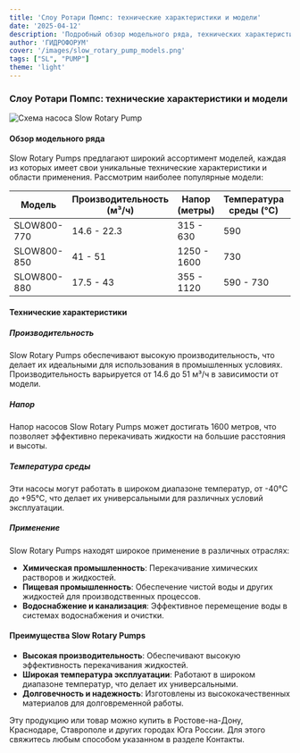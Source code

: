 ```yaml
---
title: 'Слоу Ротари Помпс: технические характеристики и модели'
date: '2025-04-12'
description: 'Подробный обзор модельного ряда, технических характеристик и применения насосов Slow Rotary Pumps в различных отраслях.'
author: 'ГИДРОФОРУМ'
cover: '/images/slow_rotary_pump_models.png'
tags: ["SL", "PUMP"]
theme: 'light'
---
```


### Слоу Ротари Помпс: технические характеристики и модели

![Схема насоса Slow Rotary Pump](/images/slow_rotary_pump_models.png)

#### Обзор модельного ряда

Slow Rotary Pumps предлагают широкий ассортимент моделей, каждая из которых имеет свои уникальные технические характеристики и области применения. Рассмотрим наиболее популярные модели:

| Модель       | Производительность (м³/ч) | Напор (метры)  | Температура среды (°C) | Применение                          |
|--------------|---------------------------|----------------|-----------------------|-------------------------------------|
| SLOW800-770  | 14.6 - 22.3               | 315 - 630       | 590                   | Химическая промышленность            |
| SLOW800-850  | 41 - 51                    | 1250 - 1600     | 730                   | Пищевая промышленность              |
| SLOW800-880  | 17.5 - 43                  | 355 - 1120      | 590 - 730             | Водоснабжение и канализация         |

#### Технические характеристики

##### Производительность
Slow Rotary Pumps обеспечивают высокую производительность, что делает их идеальными для использования в промышленных условиях. Производительность варьируется от 14.6 до 51 м³/ч в зависимости от модели.

##### Напор
Напор насосов Slow Rotary Pumps может достигать 1600 метров, что позволяет эффективно перекачивать жидкости на большие расстояния и высоты.

##### Температура среды
Эти насосы могут работать в широком диапазоне температур, от -40°C до +95°C, что делает их универсальными для различных условий эксплуатации.

##### Применение

Slow Rotary Pumps находят широкое применение в различных отраслях:

- **Химическая промышленность**: Перекачивание химических растворов и жидкостей.
- **Пищевая промышленность**: Обеспечение чистой воды и других жидкостей для производственных процессов.
- **Водоснабжение и канализация**: Эффективное перемещение воды в системах водоснабжения и очистки.

#### Преимущества Slow Rotary Pumps

- **Высокая производительность**: Обеспечивают высокую эффективность перекачивания жидкостей.
- **Широкая температура эксплуатации**: Работают в широком диапазоне температур, что делает их универсальными.
- **Долговечность и надежность**: Изготовлены из высококачественных материалов для долговременной работы.

Эту продукцию или товар можно купить в Ростове-на-Дону, Краснодаре, Ставрополе и других городах Юга России. Для этого свяжитесь любым способом указанном в разделе Контакты.
